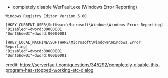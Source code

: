 - completely disable WerFault.exe (Windows Error Reporting)


```
Windows Registry Editor Version 5.00

[HKEY_CURRENT_USER\Software\Microsoft\Windows\Windows Error Reporting]
"Disabled"=dword:00000001
"DontShowUI"=dword:00000001

[HKEY_LOCAL_MACHINE\SOFTWARE\Microsoft\Windows\Windows Error Reporting]
"Disabled"=dword:00000001
"DontShowUI"=dword:00000001
```


credit: https://serverfault.com/questions/345292/completely-disable-this-program-has-stopped-working-etc-dialog
